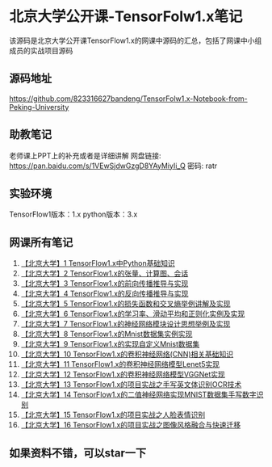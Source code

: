 # 北京大学公开课-TensorFolw1.x笔记
该源码是北京大学公开课TensorFlow1.x的网课中源码的汇总，包括了网课中小组成员的实战项目源码

## 源码地址
https://github.com/823316627bandeng/TensorFolw1.x-Notebook-from-Peking-University
## 助教笔记
老师课上PPT上的补充或者是详细讲解
网盘链接: https://pan.baidu.com/s/1VEwSjdwGzgD8YAyMiyIi_Q  密码: ratr

## 实验环境
TensorFlow1版本：1.x
python版本：3.x

## 网课所有笔记
1. [【北京大学】1 TensorFlow1.x中Python基础知识](https://betterbench.blog.csdn.net/article/details/111400935)
2. [【北京大学】2 TensorFlow1.x的张量、计算图、会话](https://betterbench.blog.csdn.net/article/details/111401620)
3. [【北京大学】3 TensorFlow1.x的前向传播推导与实现](https://betterbench.blog.csdn.net/article/details/111407104)
4. [【北京大学】4 TensorFlow1.x的反向传播推导与实现](https://betterbench.blog.csdn.net/article/details/111407700)
5. [【北京大学】5 TensorFlow1.x的损失函数和交叉熵举例讲解及实现](https://betterbench.blog.csdn.net/article/details/111409255)
6. [【北京大学】6 TensorFlow1.x的学习率、滑动平均和正则化实例及实现](https://betterbench.blog.csdn.net/article/details/111410367)
7. [【北京大学】7 TensorFlow1.x的神经网络模块设计思想举例及实现](https://betterbench.blog.csdn.net/article/details/111410935)
8. [【北京大学】8 TensorFlow1.x的Mnist数据集实例实现](https://betterbench.blog.csdn.net/article/details/111414788)
9. [【北京大学】9 TensorFlow1.x的实现自定义Mnist数据集](https://betterbench.blog.csdn.net/article/details/111480327)
10. [【北京大学】10 TensorFlow1.x的卷积神经网络(CNN)相关基础知识](https://betterbench.blog.csdn.net/article/details/111495960)
11. [【北京大学】11 TensorFlow1.x的卷积神经网络模型Lenet5实现](https://betterbench.blog.csdn.net/article/details/111499496)
12. [【北京大学】12 TensorFlow1.x的卷积神经网络模型VGGNet实现](https://betterbench.blog.csdn.net/article/details/111516848)
13. [【北京大学】13 TensorFlow1.x的项目实战之手写英文体识别OCR技术](https://betterbench.blog.csdn.net/article/details/111567501)
14. [【北京大学】14 TensorFlow1.x的二值神经网络实现MNIST数据集手写数字识别](https://betterbench.blog.csdn.net/article/details/111590573)
15. [【北京大学】15 TensorFlow1.x的项目实战之人脸表情识别](https://betterbench.blog.csdn.net/article/details/111594356)
16. [【北京大学】16 TensorFlow1.x的项目实战之图像风格融合与快速迁移](https://betterbench.blog.csdn.net/article/details/111641487)

## 如果资料不错，可以star一下
